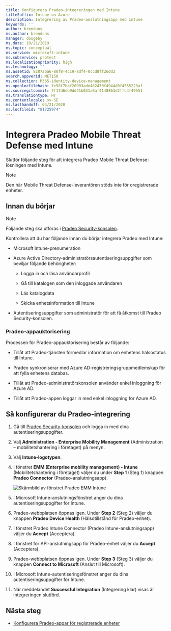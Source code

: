 ```yaml
---
title: Konfigurera Pradeo-integreringen med Intune
titleSuffix: Intune on Azure
description: Integrering av Pradeo-anslutningsapp med Intune
keywords: ''
author: brenduns
ms.author: brenduns
manager: dougeby
ms.date: 10/21/2019
ms.topic: conceptual
ms.service: microsoft-intune
ms.subservice: protect
ms.localizationpriority: high
ms.technology: ''
ms.assetid: 82872ba6-80f8-4cc9-adf4-0ccd8ff26dd2
search.appverid: MET150
ms.collection: M365-identity-device-management
ms.openlocfilehash: fe58f7baf20903ade462430f4944d0f4555223af
ms.sourcegitcommit: 7f17d6eb9dd41b031a6af4148863d2ffc4f49551
ms.translationtype: HT
ms.contentlocale: sv-SE
ms.lasthandoff: 04/21/2020
ms.locfileid: "81725974"
---
```

# <a name="integrate-pradeo-mobile-threat-defense-with-intune"></a>Integrera Pradeo Mobile Threat Defense med Intune

Slutför följande steg för att integrera Pradeo Mobile Threat Defense-lösningen med Intune.

> [!NOTE]  
> Den här Mobile Threat Defense-leverantören stöds inte för oregistrerade enheter.

## <a name="before-you-begin"></a>Innan du börjar

> [!NOTE]
> Följande steg ska utföras i [Pradeo Security-konsolen](https://pradeo-security.com/).

Kontrollera att du har följande innan du börjar integrera Pradeo med Intune:

- Microsoft Intune-prenumeration

- Azure Active Directory-administratörsautentiseringsuppgifter som beviljar följande behörigheter:

  - Logga in och läsa användarprofil

  - Gå till katalogen som den inloggade användaren

  - Läs katalogdata

  - Skicka enhetsinformation till Intune

- Autentiseringsuppgifter som administratör för att få åtkomst till Pradeo Security-konsolen.

### <a name="pradeo-app-authorization"></a>Pradeo-appauktorisering

Processen för Pradeo-appauktorisering består av följande:

- Tillåt att Pradeo-tjänsten förmedlar information om enhetens hälsostatus till Intune.

- Pradeo synkroniserar med Azure AD-registreringsgruppmedlemskap för att fylla enhetens databas.

- Tillåt att Pradeo-administratörskonsolen använder enkel inloggning för Azure AD.

- Tillåt att Pradeo-appen loggar in med enkel inloggning för Azure AD.

## <a name="to-set-up-pradeo-integration"></a>Så konfigurerar du Pradeo-integrering

1. Gå till [Pradeo Security-konsolen](https://www.pradeo-security.com) och logga in med dina autentiseringsuppgifter.

2. Välj **Administration - Enterprise Mobility Management** (Administration – mobilitetshantering i företaget) på menyn.

3. Välj **Intune-logotypen**.

4. I fönstret **EMM (Enterprise mobility management) - Intune** (Mobilitetshantering i företaget) väljer du under **Step 1** (Steg 1) knappen **Pradeo Connector** (Pradeo-anslutningsapp). 

    ![Skärmbild av fönstret Pradeo EMM Intune](./media/pradeo-mtd-connector-integration/pradeo_setup.png)

5. I Microsoft Intune-anslutningsfönstret anger du dina autentiseringsuppgifter för Intune.

5. Pradeo-webbplatsen öppnas igen. Under **Step 2** (Steg 2) väljer du knappen **Pradeo Device Health** (Hälsotillstånd för Pradeo-enhet).

7. I fönstret Pradeo Intune Connector (Pradeo Intune-anslutningsapp) väljer du **Accept** (Acceptera). 

8. I fönstret för API-anslutningsapp för Pradeo-enhet väljer du **Accept** (Acceptera).

9. Pradeo-webbplatsen öppnas igen. Under **Step 3** (Steg 3) väljer du knappen **Connect to Microsoft** (Anslut till Microsoft). 

10. I Microsoft Intune-autentiseringsfönstret anger du dina autentiseringsuppgifter för Intune.

11. När meddelandet **Successful Integration** (Integrering klar) visas är integreringen slutförd.

## <a name="next-steps"></a>Nästa steg

- [Konfigurera Pradeo-appar för registrerade enheter](mtd-apps-ios-app-configuration-policy-add-assign.md)
